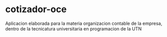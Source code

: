 # cotizador-oce

Aplicacion elaborada para la materia organizacion contable de la empresa, dentro de la tecnicatura universitaria en programacion de la UTN

